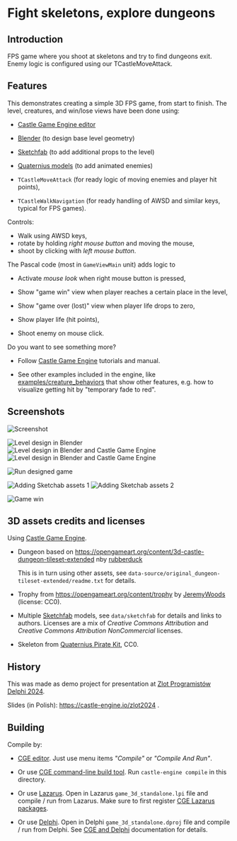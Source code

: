 # Fight skeletons, explore dungeons

## Introduction

FPS game where you shoot at skeletons and try to find dungeons exit. Enemy logic is configured using our TCastleMoveAttack.

## Features

This demonstrates creating a simple 3D FPS game, from start to finish. The level, creatures, and win/lose views have been done using:

- [Castle Game Engine editor](https://castle-engine.io/editor)

- [Blender](https://castle-engine.io/blender) (to design base level geometry)

- [Sketchfab](https://castle-engine.io/sketchfab) (to add additional props to the level)

- [Quaternius models](https://quaternius.com/) (to add animated enemies)

- `TCastleMoveAttack` (for ready logic of moving enemies and player hit points),

- `TCastleWalkNavigation` (for ready handling of AWSD and similar keys, typical for FPS games).

Controls:

- Walk using AWSD keys,
- rotate by holding _right mouse button_ and moving the mouse,
- shoot by clicking with _left mouse button_.

The Pascal code (most in `GameViewMain` unit) adds logic to

- Activate _mouse look_ when right mouse button is pressed,

- Show "game win" view when player reaches a certain place in the level,

- Show "game over (lost)" view when player life drops to zero,

- Show player life (hit points),

- Shoot enemy on mouse click.

Do you want to see something more?

- Follow [Castle Game Engine](https://castle-engine.io/) tutorials and manual.

- See other examples included in the engine, like [examples/creature_behaviors](https://github.com/castle-engine/castle-engine/tree/master/examples/creature_behaviors) that show other features, e.g. how to visualize getting hit by "temporary fade to red".

## Screenshots

![Screenshot](screenshots/screenshot.png)

![Level design in Blender](screenshots/level_blender.png)
![Level design in Blender and Castle Game Engine](screenshots/level_blender_cge_1.png)
![Level design in Blender and Castle Game Engine](screenshots/level_blender_cge_2.png)

![Run designed game](screenshots/level_blender_cge_run.png)

![Adding Sketchab assets 1](screenshots/level_sketchfab_1.png)
![Adding Sketchab assets 2](screenshots/level_sketchfab_2.png)

![Game win](screenshots/win.png)

## 3D assets credits and licenses

Using [Castle Game Engine](https://castle-engine.io/).

- Dungeon based on https://opengameart.org/content/3d-castle-dungeon-tileset-extended nby [rubberduck](https://opengameart.org/users/rubberduck)

    This is in turn using other assets, see `data-source/original_dungeon-tileset-extended/readme.txt` for details.

- Trophy from https://opengameart.org/content/trophy by [JeremyWoods](https://opengameart.org/users/jeremywoods) (license: CC0).

- Multiple [Sketchfab](https://sketchfab.com/features/gltf) models, see `data/sketchfab` for details and links to authors. Licenses are a mix of _Creative Commons Attribution_ and _Creative Commons Attribution NonCommercial_ licenses.

- Skeleton from [Quaternius Pirate Kit](https://quaternius.com/packs/piratekit.html), CC0.

## History

This was made as demo project for presentation at [Zlot Programistów Delphi 2024](https://www.bsc.com.pl/zlot-programistow-delphi-2024/).

Slides (in Polish): https://castle-engine.io/zlot2024 .

## Building

Compile by:

- [CGE editor](https://castle-engine.io/editor). Just use menu items _"Compile"_ or _"Compile And Run"_.

- Or use [CGE command-line build tool](https://castle-engine.io/build_tool). Run `castle-engine compile` in this directory.

- Or use [Lazarus](https://www.lazarus-ide.org/). Open in Lazarus `game_3d_standalone.lpi` file and compile / run from Lazarus. Make sure to first register [CGE Lazarus packages](https://castle-engine.io/lazarus).

- Or use [Delphi](https://www.embarcadero.com/products/Delphi). Open in Delphi `game_3d_standalone.dproj` file and compile / run from Delphi. See [CGE and Delphi](https://castle-engine.io/delphi) documentation for details.